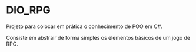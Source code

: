 # DIO_RPG

Projeto para colocar em prática o conhecimento de POO em C#.

Consiste em abstrair de forma simples os elementos básicos de um jogo de RPG.